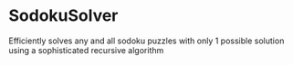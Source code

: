 # SodokuSolver
Efficiently solves any and all sodoku puzzles with only 1 possible solution using a sophisticated recursive algorithm
